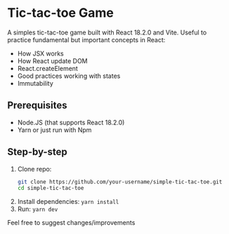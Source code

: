 # Tic-tac-toe Game
A simples tic-tac-toe game built with React 18.2.0 and Vite. Useful to practice fundamental but important concepts in React:
- How JSX works
- How React update DOM
- React.createElement
- Good practices working with states
- Immutability

## Prerequisites 
- Node.JS (that supports React 18.2.0)
- Yarn or just run with Npm

## Step-by-step
1. Clone repo:
   ```bash
   git clone https://github.com/your-username/simple-tic-tac-toe.git
   cd simple-tic-tac-toe
   ```
2. Install dependencies:
   ``yarn install``
3. Run:
   ``yarn dev``

Feel free to suggest changes/improvements
